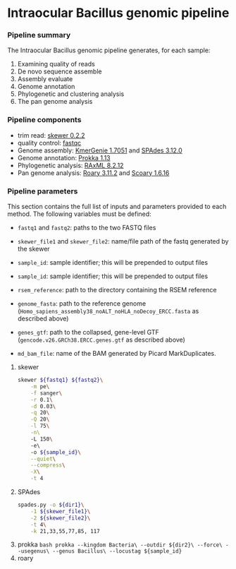 # Intraocular Bacillus genomic pipeline  
### Pipeline summary  
The Intraocular Bacillus genomic pipeline generates, for each sample:
1. Examining	quality	of reads
2. De novo sequence assemble
3. Assembly evaluate
4. Genome annotation
5. Phylogenetic and clustering analysis
6. The pan genome analysis

### Pipeline components
* trim read: [skewer 0.2.2](https://github.com/relipmoc/skewer)
* quality control: [fastqc](https://github.com/s-andrews/FastQC)
* Genome assembly: [KmerGenie 1.7051](http://kmergenie.bx.psu.edu/) and [SPAdes 3.12.0](http://cab.spbu.ru/software/spades/)
* Genome annotation: [Prokka 1.13](https://github.com/tseemann/prokka)
* Phylogenetic analysis: [RAxML 8.2.12](https://github.com/stamatak/standard-RAxML)
* Pan genome analysis: [Roary 3.11.2](https://github.com/sanger-pathogens/Roary) and [Scoary 1.6.16](https://github.com/AdmiralenOla/Scoary)

### Pipeline parameters
This section contains the full list of inputs and parameters provided to each method.
The following variables must be defined:
* `fastq1` and `fastq2`: paths to the two FASTQ files
* `skewer_file1` and `skewer_file2`: name/file path of the fastq generated by the skewer
* `sample_id`: sample identifier; this will be prepended to output files
* `sample_id`: sample identifier; this will be prepended to output files

* `rsem_reference`: path to the directory containing the RSEM reference
* `genome_fasta`: path to the reference genome (`Homo_sapiens_assembly38_noALT_noHLA_noDecoy_ERCC.fasta` as described above)
* `genes_gtf`: path to the collapsed, gene-level GTF (`gencode.v26.GRCh38.ERCC.genes.gtf` as described above)

* `md_bam_file`: name of the BAM generated by Picard MarkDuplicates.
1. skewer
    ```bash
    skewer ${fastq1} ${fastq2}\
        -m pe\
        -f sanger\
        -r 0.1\
        -d 0.03\
        -q 20\
        -Q 20\
        -l 75\
        -n\ 
        -L 150\ 
        -e\ 
        -o ${sample_id}\
        --quiet\
        --compress\
        -X\
        -t 4
    ```
2. SPAdes
    ```bash
    spades.py -o ${dir1}\
        -1 ${skewer_file1}\
        -2 ${skewer_file2}\
        -t 4\
        -k 21,33,55,77,85, 117
    ```
3. prokka
        ```bash
        prokka --kingdom Bacteria\
             --outdir ${dir2}\
             --force\
              --usegenus\
            --genus Bacillus\
            --locustag ${sample_id}
            ```
4. roary
